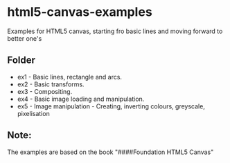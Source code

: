 html5-canvas-examples
=====================

Examples for HTML5 canvas, starting fro basic lines and moving forward to better one's

Folder
------

* ex1 - Basic lines, rectangle and arcs. 
* ex2 - Basic transforms.
* ex3 - Compositing.
* ex4 - Basic image loading and manipulation.
* ex5 - Image manipulation - Creating, inverting colours, greyscale, pixelisation



Note:
-----
The examples are based on the book "####Foundation HTML5 Canvas"